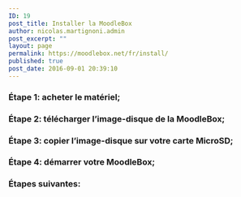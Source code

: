 ```yaml
---
ID: 19
post_title: Installer la MoodleBox
author: nicolas.martignoni.admin
post_excerpt: ""
layout: page
permalink: https://moodlebox.net/fr/install/
published: true
post_date: 2016-09-01 20:39:10
---
```

<h3>Étape 1: acheter le matériel;</h3>
<h3>Étape 2: télécharger l’image-disque de la MoodleBox;</h3>
<h3>Étape 3: copier l’image-disque sur votre carte MicroSD;</h3>
<h3>Étape 4: démarrer votre MoodleBox;</h3>
<h3>Étapes suivantes:</h3>